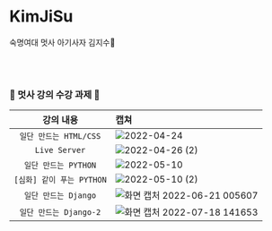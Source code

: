 # KimJiSu
숙명여대 멋사 아기사자 김지수🦁

<br><br>
### 🦁 멋사 강의 수강 과제 🦁

| 강의 내용 | 캡쳐 | 
|:------:|:------|
|`일단 만드는 HTML/CSS`| ![2022-04-24](https://user-images.githubusercontent.com/86948824/164976434-b8b620e5-5dcb-4236-ae6d-fd1f80450767.png)
|`Live Server`| ![2022-04-26 (2)](https://user-images.githubusercontent.com/86948824/165262687-66817dd3-a110-4d68-9e59-f4f431482605.png)
|`일단 만드는 PYTHON`| ![2022-05-10](https://user-images.githubusercontent.com/86948824/167659180-85b4badc-42d2-4b42-91f8-1d898143da30.png)
|`[심화] 같이 푸는 PYTHON`| ![2022-05-10 (2)](https://user-images.githubusercontent.com/86948824/167659301-d167bb34-a9a6-48f8-9dfd-31aa270f552a.png)
|`일단 만드는 Django`| ![화면 캡처 2022-06-21 005607](https://user-images.githubusercontent.com/86948824/174640195-d7596dd2-2eb8-459c-9795-ec2d240a5f5a.png)
|`일단 만드는 Django-2`|![화면 캡처 2022-07-18 141653](https://user-images.githubusercontent.com/86948824/179449212-66b9d145-cf7b-423b-867f-4000a4fb5ba8.png)
